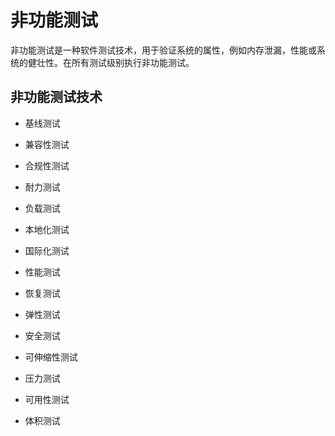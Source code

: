 # 非功能测试

非功能测试是一种软件测试技术，用于验证系统的属性，例如内存泄漏，性能或系统的健壮性。在所有测试级别执行非功能测试。

## 非功能测试技术

* 基线测试

* 兼容性测试

* 合规性测试

* 耐力测试

* 负载测试

* 本地化测试

* 国际化测试

* 性能测试

* 恢复测试

* 弹性测试

* 安全测试

* 可伸缩性测试

* 压力测试

* 可用性测试

* 体积测试
